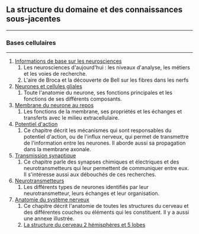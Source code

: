 ## La structure du domaine et des connaissances sous-jacentes

- - - 

### Bases cellulaires
- - - 
1. [Informations de base sur les neurosciences](https://notes.eliottmeunier.com/3+GARDEN/Notes/Informations+de+base+sur+les+neurosciences)
    1. Les neurosciences d'aujourd'hui : les niveaux d'analyse, les métiers et les voies de recherche.
    2. L'aire de Broca et la découverte de Bell sur les fibres dans les nerfs
2. [Neurones et cellules gliales](https://notes.eliottmeunier.com/3+GARDEN/Notes/Neurones+et+cellules+gliales)
    1. Toute l'anatomie du neurone, ses fonctions principales et les fonctions de ses différents composants.
3. [Membrane du neurone au repos](https://notes.eliottmeunier.com/3+GARDEN/Notes/Membrane+du+neurone+au+repos)
    1. Les fonctions de la membrane, ses propriétés et les échanges et transferts avec le milieu extracellulaire.
4. [Potentiel d'action](https://notes.eliottmeunier.com/3+GARDEN/Notes/Potentiel+d'action)
    1. Ce chapitre décrit les mécanismes qui sont responsables du potentiel d'action, ou de l'influx nerveux, qui permet de transmettre de l'information entre les neurones. Il aborde aussi sa propagation dans la membrane axonale.
5. [Transmission synaptique](https://notes.eliottmeunier.com/Transmission+synaptique)
    1. Ce chapitre parle des synapses chimiques et électriques et des neurotransmetteurs qui leur permettent de communiquer entre eux. Il s'intéresse aussi aux débouchés de ces recherches.
6. [Neurotransmetteurs](https://notes.eliottmeunier.com/Neurotransmetteurs)
    1. Les différents types de neurones identifiés par leur neurotransmetteur, leurs échanges et leur organisation.
7. [Anatomie du système nerveux](https://notes.eliottmeunier.com/Anatomie+du+syst%C3%A8me+nerveux)
    1. Ce chapitre décrit l'anatomie de toutes les structures du cerveau et des différentes couches ou éléments qui les constituent. Il y a aussi une annexe illustrée.
    2. [La structure du cerveau 2 hémisphères et 5 lobes](https://notes.eliottmeunier.com/3+GARDEN/Notes/La+structure+du+cerveau+2+h%C3%A9misph%C3%A8res+et+5+lobes)